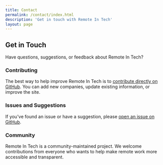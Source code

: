 ```yaml
---
title: Contact
permalink: /contact/index.html
description: 'Get in touch with Remote In Tech'
layout: page
---
```


## Get in Touch

Have questions, suggestions, or feedback about Remote In Tech?

### Contributing

The best way to help improve Remote In Tech is to [contribute directly on GitHub](/contributing/). You can add new companies, update existing information, or improve the site.

### Issues and Suggestions

If you've found an issue or have a suggestion, please [open an issue on GitHub](https://github.com/remoteintech/remote-jobs/issues).

### Community

Remote In Tech is a community-maintained project. We welcome contributions from everyone who wants to help make remote work more accessible and transparent.
